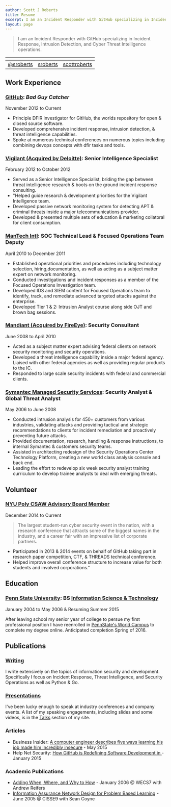 ```yaml
---
author: Scott J Roberts
title: Resume
excerpt: I am an Incident Responder with GitHub specializing in Incident Response, Intrusion Detection, and Cyber Threat Intelligence operations.
layout: page
---
```


> I am an Incident Responder with GitHub specializing in Incident Response, Intrusion Detection, and Cyber Threat Intelligence operations.


| <i class="fa fa-2x fa-twitter"></i> | <i class="fa fa-2x fa-github"></i> | <i class="fa fa-2x fa-linkedin"></i> |
|:-:|:-:|:-:|
| [@sroberts](https://twitter.com/sroberts) | [sroberts](https://www.github.com/sroberts) | [scottroberts](https://www.linkedin.com/in/scottroberts/) |

## <i class="fa fa-building-o"></i> Work Experience

### [GitHub](http://www.github.com): _Bad Guy Catcher_

<i class="fa fa-calendar-o"></i> November 2012 to Current

- Principle DFIR investigator for GitHub, the worlds repository for open & closed source software.
- Developed comprehensive incident response, intrusion detection, & threat intelligence capabilities.
- Spoke at numerous technical conferences on numerous topics including combining devops concepts with dfir tasks and tools.

### [Vigilant (Acquired by Deloitte)](http://www2.deloitte.com/us/en/pages/risk/solutions/cyber-risk-services.html):  Senior Intelligence Specialist

<i class="fa fa-calendar-o"></i> February 2012 to October 2012

- Served as a Senior Intelligence Specialist, briding the gap between threat intelligence research & boots on the ground incident response consulting.
- "Helped guide research & development priorities for the Vigilant Intelligence team.
- Developed passive network monitoring system for detecting APT & criminal threats inside a major telecommunications provider.
- Developed & presented multiple sets of education & marketing collatoral for client consumption.

### [ManTech Intl](http://www.mantech.com/Pages/Home.aspx): SOC Technical Lead & Focused Operations Team Deputy

<i class="fa fa-calendar-o"></i> April 2010 to December 2011

- Established operational priorities and procedures including technology selection, hiring,documentation, as well as acting as a subject matter expert on network monitoring.
- Conducted investigations and incident responses as a member of the Focused Operations Investigation team.
- Developed IDS and SIEM content for Focused Operations team to identify, track, and remediate advanced targeted attacks against the enterprise.
- Developed Tier 1 & 2: Intrusion Analyst course along side OJT and brown bag sessions.

### [Mandiant (Acquired by FireEye)](https://www.mandiant.com",): Security Consultant

<i class="fa fa-calendar-o"></i> June 2008 to April 2010

- Acted as a subject matter expert advising federal clients on network security monitoring and security operations.
- Developed a threat intelligence capability inside a major federal agency. Liaised with other federal agencies as well as providing regular products to the IC.
- Responded to large scale security incidents with federal and commercial clients.

### [Symantec Managed Security Services](http://www.symantec.com/managed-security-services/): Security Analyst & Global Threat Analyst

<i class="fa fa-calendar-o"></i> May 2006 to June 2008

- Conducted intrusion analysis for 450+ customers from various industries, validating attacks and providing tactical and strategic recommendations to clients for incident remediation and proactively preventing future attacks.
- Provided documentation, research, handling & response instructions, to internal Symantec & customers security teams.
- Assisted in architecting redesign of the Security Operations Center Technology Platform, creating a new world class analysis console and back end.
- Leading the effort to redevelop six week security analyst training curriculum to develop trainee analysts to deal with emerging threats.

## <i class="fa fa-exchange"></i> Volunteer

### [NYU Poly CSAW Advisory Board Member](https://csaw.isis.poly.edu)

<i class="fa fa-calendar-o"></i> December 2014 to Current

> The largest student-run cyber security event in the nation, with a research conference that attracts some of the biggest names in the industry, and a career fair with an impressive list of corporate partners.

- Participated in 2013 & 2014 events on behalf of GitHub taking part in research paper competition, CTF, & THREADS technical conference.
- Helped improve overall conference structure to increase value for both students and involved corporations."

## <i class="fa fa-university"></i> Education

### [Penn State University](http://www.psu.edu/): BS [Information Science & Technology](http://ist.psu.edu/)

<i class="fa fa-calendar-o"></i> January 2004 to May 2006 & Resuming Summer 2015

After leaving school my senior year of college to persue my first professional position I have reenrolled in [PennState's World Campus](http://www.worldcampus.psu.edu/) to complete my degree online. Anticipated completion Spring of 2016.

## <i class="fa fa-users"></i> Publications

### [Writing](http://sroberts.github.io)

I write extensively on the topics of information security and development. Specifically I focus on Incident Response, Threat Intelligence, and Security Operations as well as Python & Go.

### [Presentations](https://speakerdeck.com/sroberts)

I've been lucky enough to speak at industry conferences and company events. A list of my speaking engagements, including slides and some videos, is in the [Talks](http://sroberts.github.io/talks/) section of my site.

### <i class="fa fa-newspaper-o"></i> Articles

- Business Insider: [A computer engineer describes five ways learning his job made him incredibly insecure](http://www.businessinsider.com/github-engineer-solves-imposter-syndrome-2015-5) - May 2015
- Help Net Security: [How GitHub is Redefining Software Development in ](http://www.net-security.org/secworld.php?id=17868) - January 2015

### <i class="fa fa-file-pdf-o"></i> Academic Publications

- [Adding When, Where, and Why to How](http://cisr.nps.edu/events/downloads/WECS7/wecs7_ch4.pdf) - January 2006 @ WECS7 with Andrew Reifers
- [Information Assurance Network Design for Problem Based Learning](http://cisse.info/resources/archives/category/4-papers?download=26:s02p03-2005) - June 2005 @ CISSE9 with Sean Coyne
